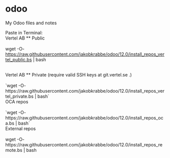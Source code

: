 # odoo
My Odoo files and notes

Paste in Terminal:<br>
Vertel AB ** Public<br>
<br>
wget -O- https://raw.githubusercontent.com/jakobkrabbe/odoo/12.0/install_repos_vertel_public.bs | bash <br>

<br>
Vertel AB ** Private (require valid SSH keys at git.vertel.se .)<br>
<br>
`wget -O- https://raw.githubusercontent.com/jakobkrabbe/odoo/12.0/install_repos_vertel_private.bs | bash`



<br>
OCA repos<br>
<br>
`wget -O- https://raw.githubusercontent.com/jakobkrabbe/odoo/12.0/install_repos_oca.bs | bash`



<br>
External repos<br>
<br>
wget -O- https://raw.githubusercontent.com/jakobkrabbe/odoo/12.0/install_repos_remote.bs | bash <br>
